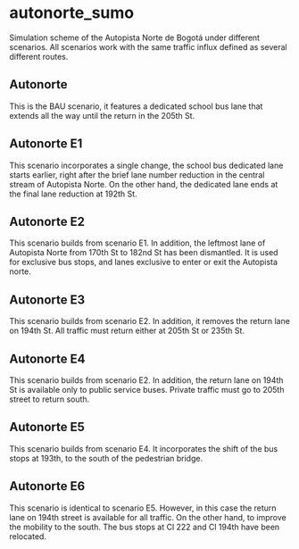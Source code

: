# autonorte_sumo
Simulation scheme of the Autopista Norte de Bogotá under different scenarios. All scenarios work with the same traffic influx defined as several different routes.

## Autonorte
This is the BAU scenario, it features a dedicated school bus lane that extends all the way until the return in the 205th St.

## Autonorte E1
This scenario incorporates a single change, the school bus dedicated lane starts earlier, right after the brief lane number reduction in the central stream of Autopista Norte. On the other hand, the dedicated lane ends at the final lane reduction at 192th St.

## Autonorte E2
This scenario builds from scenario E1. In addition, the leftmost lane of Autopista Norte from 170th St to 182nd St has been dismantled. It is used for exclusive bus stops, and lanes exclusive to enter or exit the Autopista norte.

## Autonorte E3
This scenario builds from scenario E2. In addition, it removes the return lane on 194th St. All traffic must return either at 205th St or 235th St.

## Autonorte E4
This scenario builds from scenario E2. In addition, the return lane on 194th St is available only to public service buses. Private traffic must go to 205th street to return south.

## Autonorte E5
This scenario builds from scenario E4. It incorporates the shift of the bus stops at 193th, to the south of the pedestrian bridge.

## Autonorte E6
This scenario is identical to scenario E5. However, in this case the return lane on 194th street is available for all traffic. On the other hand, to improve the mobility to the south. The bus stops at Cl 222 and Cl 194th have been relocated.